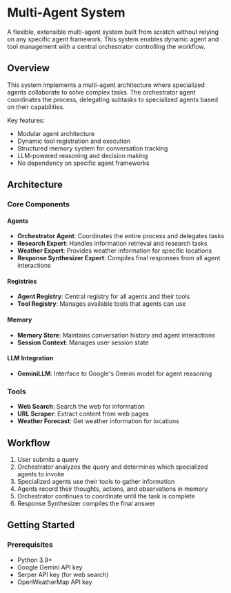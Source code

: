# Multi-Agent System

A flexible, extensible multi-agent system built from scratch without relying on any specific agent framework. This system enables dynamic agent and tool management with a central orchestrator controlling the workflow.

## Overview

This system implements a multi-agent architecture where specialized agents collaborate to solve complex tasks. The orchestrator agent coordinates the process, delegating subtasks to specialized agents based on their capabilities.

Key features:
- Modular agent architecture
- Dynamic tool registration and execution
- Structured memory system for conversation tracking
- LLM-powered reasoning and decision making
- No dependency on specific agent frameworks

## Architecture

### Core Components

#### Agents
- **Orchestrator Agent**: Coordinates the entire process and delegates tasks
- **Research Expert**: Handles information retrieval and research tasks
- **Weather Expert**: Provides weather information for specific locations
- **Response Synthesizer Expert**: Compiles final responses from all agent interactions

#### Registries
- **Agent Registry**: Central registry for all agents and their tools
- **Tool Registry**: Manages available tools that agents can use

#### Memory
- **Memory Store**: Maintains conversation history and agent interactions
- **Session Context**: Manages user session state

#### LLM Integration
- **GeminiLLM**: Interface to Google's Gemini model for agent reasoning

### Tools
- **Web Search**: Search the web for information
- **URL Scraper**: Extract content from web pages
- **Weather Forecast**: Get weather information for locations

## Workflow

1. User submits a query
2. Orchestrator analyzes the query and determines which specialized agents to invoke
3. Specialized agents use their tools to gather information
4. Agents record their thoughts, actions, and observations in memory
5. Orchestrator continues to coordinate until the task is complete
6. Response Synthesizer compiles the final answer

## Getting Started

### Prerequisites
- Python 3.9+
- Google Gemini API key
- Serper API key (for web search)
- OpenWeatherMap API key

